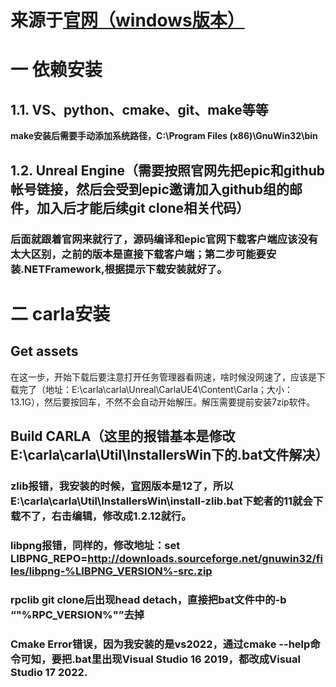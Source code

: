 # 来源于[官网（windows版本）](https://carla.readthedocs.io/en/latest/build_windows/)
# 一 依赖安装
## 1.1. VS、python、cmake、git、make等等
**make安装后需要手动添加系统路径，C:\Program Files (x86)\GnuWin32\bin**
## 1.2. Unreal Engine（需要按照官网先把epic和github帐号链接，然后会受到epic邀请加入github组的邮件，加入后才能后续git clone相关代码）
### 后面就跟着官网来就行了，源码编译和epic官网下载客户端应该没有太大区别，之前的版本是直接下载客户端；第二步可能要安装.NETFramework,根据提示下载安装就好了。

# 二 carla安装
## Get assets
在这一步，开始下载后要注意打开任务管理器看网速，啥时候没网速了，应该是下载完了（地址：E:\carla\carla\Unreal\CarlaUE4\Content\Carla；大小：13.1G），然后要按回车，不然不会自动开始解压。解压需要提前安装7zip软件。
## Build CARLA（这里的报错基本是修改E:\carla\carla\Util\InstallersWin下的.bat文件解决）
### zlib报错，我安装的时候，[官网](http://www.zlib.net/)版本是12了，所以E:\carla\carla\Util\InstallersWin\install-zlib.bat下蛇者的11就会下载不了，右击编辑，修改成1.2.12就行。
### libpng报错，同样的，修改地址：set LIBPNG_REPO=http://downloads.sourceforge.net/gnuwin32/files/libpng-%LIBPNG_VERSION%-src.zip
### rpclib git clone后出现head detach，直接把bat文件中的-b “"%RPC_VERSION%"”去掉
### Cmake Error错误，因为我安装的是vs2022，通过cmake --help命令可知，要把.bat里出现Visual Studio 16 2019，都改成Visual Studio 17 2022.
